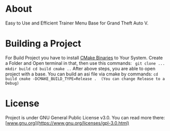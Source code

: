 # About
Easy to Use and Efficient Trainer Menu Base for Grand Theft Auto V. 

# Building a Project
For Build Project you have to install [CMake Binaries](https://cmake.org/download/) to Your System. 
Create a Folder and Open terminal in that, then use this commands: 
` 
    git clone ...
    mkdir build
    cd build
    cmake ..
`
After above steps, you are able to open project with a base. You can build an asi file via cmake by commands:
`
    cd build
    cmake -DCMAKE_BUILD_TYPE=Release .  (You can change Release to a Debug)
`

# License
Project is under GNU General Public License v3.0. You can read more there: [www.gnu.org](https://www.gnu.org/licenses/gpl-3.0.html)